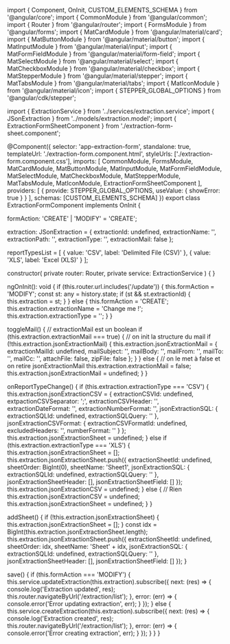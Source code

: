 import { Component, OnInit, CUSTOM_ELEMENTS_SCHEMA } from '@angular/core';
import { CommonModule } from '@angular/common';
import { Router } from '@angular/router';
import { FormsModule } from '@angular/forms';
import { MatCardModule } from '@angular/material/card';
import { MatButtonModule } from '@angular/material/button';
import { MatInputModule } from '@angular/material/input';
import { MatFormFieldModule } from '@angular/material/form-field';
import { MatSelectModule } from '@angular/material/select';
import { MatCheckboxModule } from '@angular/material/checkbox';
import { MatStepperModule } from '@angular/material/stepper';
import { MatTabsModule } from '@angular/material/tabs';
import { MatIconModule } from '@angular/material/icon';
import { STEPPER_GLOBAL_OPTIONS } from '@angular/cdk/stepper';

import { ExtractionService } from '../services/extraction.service';
import { JSonExtraction } from '../models/extraction.model';
import { ExtractionFormSheetComponent } from './extraction-form-sheet.component';

@Component({
  selector: 'app-extraction-form',
  standalone: true,
  templateUrl: './extraction-form.component.html',
  styleUrls: ['./extraction-form.component.css'],
  imports: [
    CommonModule,
    FormsModule,
    MatCardModule,
    MatButtonModule,
    MatInputModule,
    MatFormFieldModule,
    MatSelectModule,
    MatCheckboxModule,
    MatStepperModule,
    MatTabsModule,
    MatIconModule,
    ExtractionFormSheetComponent
  ],
  providers: [
    {
      provide: STEPPER_GLOBAL_OPTIONS,
      useValue: { showError: true }
    }
  ],
  schemas: [CUSTOM_ELEMENTS_SCHEMA]
})
export class ExtractionFormComponent implements OnInit {

  formAction: 'CREATE' | 'MODIFY' = 'CREATE';

  extraction: JSonExtraction = {
    extractionId: undefined,
    extractionName: '',
    extractionPath: '',
    extractionType: '',
    extractionMail: false
  };

  reportTypesList = [
    { value: 'CSV', label: 'Delimited File (CSV)' },
    { value: 'XLS', label: 'Excel (XLS)' }
  ];

  constructor(
    private router: Router,
    private service: ExtractionService
  ) { }

  ngOnInit(): void {
    if (this.router.url.includes('/update')) {
      this.formAction = 'MODIFY';
      const st: any = history.state;
      if (st && st.extractionId) {
        this.extraction = st;
      }
    } else {
      this.formAction = 'CREATE';
      this.extraction.extractionName = 'Change me !';
      this.extraction.extractionType = '';
    }
  }

  toggleMail() {
    // extractionMail est un boolean
    if (this.extraction.extractionMail === true) {
      // on init la structure du mail
      if (!this.extraction.jsonExtractionMail) {
        this.extraction.jsonExtractionMail = {
          extractionMailId: undefined,
          mailSubject: '',
          mailBody: '',
          mailFrom: '',
          mailTo: '',
          mailCc: '',
          attachFile: false,
          zipFile: false
        };
      }
    } else {
      // on le met à false et on retire jsonExtractionMail
      this.extraction.extractionMail = false;
      this.extraction.jsonExtractionMail = undefined;
    }
  }

  onReportTypeChange() {
    if (this.extraction.extractionType === 'CSV') {
      this.extraction.jsonExtractionCSV = {
        extractionCSVId: undefined,
        extpactionCSVSeparator: ';',
        extractionCSVHeader: '',
        extractionDateFormat: '',
        extractionNumberFormat: '',
        jsonExtractionSQL: {
          extractionSQLId: undefined,
          extractionSQLQuery: ''
        },
        jsonExtractionCSVFormat: {
          extractionCSVFormatId: undefined,
          excludedHeaders: '',
          numberFormat: ''
        }
      };
      this.extraction.jsonExtractionSheet = undefined;
    } else if (this.extraction.extractionType === 'XLS') {
      this.extraction.jsonExtractionSheet = [];
      this.extraction.jsonExtractionSheet.push({
        extractionSheetId: undefined,
        sheetOrder: BigInt(0),
        sheetName: 'Sheet1',
        jsonExtractionSQL: {
          extractionSQLId: undefined,
          extractionSQLQuery: ''
        },
        jsonExtractionSheetHeader: [],
        jsonExtractionSheetField: []
      });
      this.extraction.jsonExtractionCSV = undefined;
    } else {
      // Rien
      this.extraction.jsonExtractionCSV = undefined;
      this.extraction.jsonExtractionSheet = undefined;
    }
  }

  addSheet() {
    if (!this.extraction.jsonExtractionSheet) {
      this.extraction.jsonExtractionSheet = [];
    }
    const idx = BigInt(this.extraction.jsonExtractionSheet.length);
    this.extraction.jsonExtractionSheet.push({
      extractionSheetId: undefined,
      sheetOrder: idx,
      sheetName: 'Sheet' + idx,
      jsonExtractionSQL: {
        extractionSQLId: undefined,
        extractionSQLQuery: ''
      },
      jsonExtractionSheetHeader: [],
      jsonExtractionSheetField: []
    });
  }

  save() {
    if (this.formAction === 'MODIFY') {
      this.service.updateExtraction(this.extraction).subscribe({
        next: (res) => {
          console.log('Extraction updated', res);
          this.router.navigateByUrl('/extraction/list');
        },
        error: (err) => {
          console.error('Error updating extraction', err);
        }
      });
    } else {
      this.service.createExtraction(this.extraction).subscribe({
        next: (res) => {
          console.log('Extraction created', res);
          this.router.navigateByUrl('/extraction/list');
        },
        error: (err) => {
          console.error('Error creating extraction', err);
        }
      });
    }
  }
}
